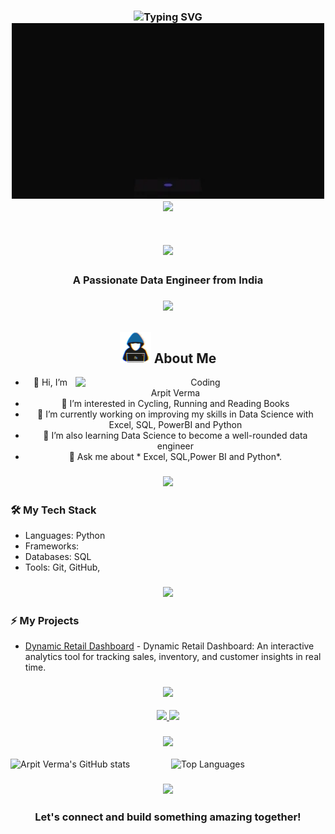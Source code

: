 <h3 align="center">
<div align="center">
  <img src="https://readme-typing-svg.demolab.com?font=Fira+Code&size=30&pause=1000&width=435&lines=Aspiring+Data+Analyst;Business+Analyst;SQL+Developer;Exploring+Data+Science;Business+Analysis;Machine+Learning;Python;PowerBI" alt="Typing SVG">
</div>


<div align="center">
  <img src="https://github.com/Pravallikamaddi/Pravallikamaddi/raw/main/giphy2.gif" alt="giphy2" width="500">
</div>
  <img src="https://raw.githubusercontent.com/andreasbm/readme/master/assets/lines/colored.png">
</h3>

<h1 align="center">
  <img src="https://readme-typing-svg.herokuapp.com/?font=Righteous&size=35&center=true&vCenter=true&width=500&height=70&duration=4000&lines=Hi+There!+👋;+I'm+Arpit+Verma!;">
</h1>

<h3 align="center">A Passionate Data Engineer from India </h3>

<h3 align="center">
<img src="https://raw.githubusercontent.com/andreasbm/readme/master/assets/lines/colored.png">
</h3>

<div align="center">
  
 ## <picture><img src = "https://github.com/ChinmayKaitade/ChinmayKaitade/blob/main/about_me.gif" width = 50px></picture> About Me
<img align="right" alt="Coding" width="400" src="https://cdn.dribbble.com/users/1162077/screenshots/3848914/programmer.gif" >

- 👋 Hi, I’m Arpit Verma
- 👀 I’m interested in Cycling, Running and Reading Books
- 🔭 I’m currently working on improving my skills in Data Science with Excel, SQL, PowerBI and Python
- 🌱 I’m also learning Data Science to become a well-rounded data engineer
- 💬 Ask me about * Excel, SQL,Power BI and Python*.

 </div>

 <h3 align="center">
<img src="https://raw.githubusercontent.com/andreasbm/readme/master/assets/lines/colored.png">
</h3>

### 🛠 My Tech Stack
- Languages: Python
- Frameworks: 
- Databases: SQL
- Tools: Git, GitHub, 

 <h3 align="center">
<img src="https://raw.githubusercontent.com/andreasbm/readme/master/assets/lines/colored.png">
</h3>

### ⚡ My Projects
- [Dynamic Retail Dashboard](https://github.com/arpitverma90/Dynamic-Retail-Dashboard) - Dynamic Retail Dashboard: An interactive analytics tool for tracking sales, inventory, and customer insights in real time.


 <h3 align="center">
<img src="https://raw.githubusercontent.com/andreasbm/readme/master/assets/lines/colored.png">
</h3>

<div align="center"> 
  <a href="https://www.linkedin.com/in/arpit-verma-96510524b/" target="_blank">
    <img src="https://img.shields.io/badge/LinkedIn-0077B5?style=for-the-badge&logo=linkedin&logoColor=white" target="_blank" />
  </a>
  <a href=mailto:"vermaarp2361@gmail.com">
    <img src="https://img.shields.io/badge/Gmail-333333?style=for-the-badge&logo=gmail&logoColor=red" />
  </a>
</div>

<h3 align="center">
<img src="https://raw.githubusercontent.com/andreasbm/readme/master/assets/lines/colored.png">
</h3>

<div style="display: flex; justify-content: space-between;">
  <img src="https://github-readme-stats.vercel.app/api?username=arpitverma90&show_icons=true&theme=radical" alt="Arpit Verma's GitHub stats" style="width: 49%;"/>
  <img src="https://github-readme-stats.vercel.app/api/top-langs/?username=arpitverma90&layout=compact&theme=radical" alt="Top Languages" style="width: 49%;"/>
</div>

<h3 align="center">
<img src="https://raw.githubusercontent.com/andreasbm/readme/master/assets/lines/colored.png">
</h3>

<h3 align="center">Let's connect and build something amazing together!</h3>
